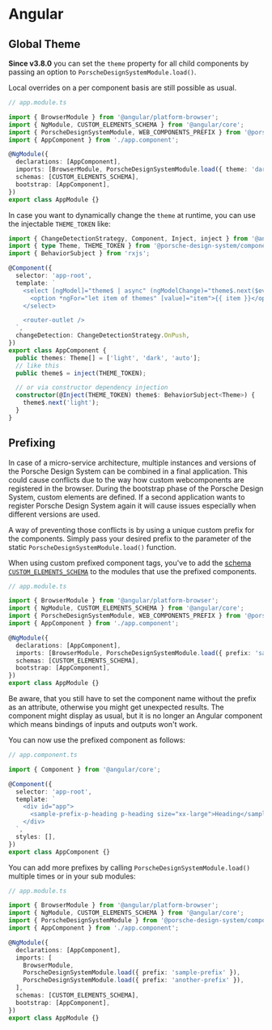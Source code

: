 # Angular

<TableOfContents></TableOfContents>

## Global Theme

**Since v3.8.0** you can set the `theme` property for all child components by passing an option to
`PorscheDesignSystemModule.load()`.

Local overrides on a per component basis are still possible as usual.

```ts
// app.module.ts

import { BrowserModule } from '@angular/platform-browser';
import { NgModule, CUSTOM_ELEMENTS_SCHEMA } from '@angular/core';
import { PorscheDesignSystemModule, WEB_COMPONENTS_PREFIX } from '@porsche-design-system/components-angular';
import { AppComponent } from './app.component';

@NgModule({
  declarations: [AppComponent],
  imports: [BrowserModule, PorscheDesignSystemModule.load({ theme: 'dark' })],
  schemas: [CUSTOM_ELEMENTS_SCHEMA],
  bootstrap: [AppComponent],
})
export class AppModule {}
```

In case you want to dynamically change the `theme` at runtime, you can use the injectable `THEME_TOKEN` like:

```ts
import { ChangeDetectionStrategy, Component, Inject, inject } from '@angular/core';
import { type Theme, THEME_TOKEN } from '@porsche-design-system/components-angular';
import { BehaviorSubject } from 'rxjs';

@Component({
  selector: 'app-root',
  template: `
    <select [ngModel]="theme$ | async" (ngModelChange)="theme$.next($event)">
      <option *ngFor="let item of themes" [value]="item">{{ item }}</option>
    </select>

    <router-outlet />
  `,
  changeDetection: ChangeDetectionStrategy.OnPush,
})
export class AppComponent {
  public themes: Theme[] = ['light', 'dark', 'auto'];
  // like this
  public theme$ = inject(THEME_TOKEN);

  // or via constructor dependency injection
  constructor(@Inject(THEME_TOKEN) theme$: BehaviorSubject<Theme>) {
    theme$.next('light');
  }
}
```

## Prefixing

In case of a micro-service architecture, multiple instances and versions of the Porsche Design System can be combined in
a final application. This could cause conflicts due to the way how custom webcomponents are registered in the browser.
During the bootstrap phase of the Porsche Design System, custom elements are defined. If a second application wants to
register Porsche Design System again it will cause issues especially when different versions are used.

A way of preventing those conflicts is by using a unique custom prefix for the components. Simply pass your desired
prefix to the parameter of the static `PorscheDesignSystemModule.load()` function.

When using custom prefixed component tags, you've to add the
[schema `CUSTOM_ELEMENTS_SCHEMA`](https://angular.io/api/core/CUSTOM_ELEMENTS_SCHEMA) to the modules that use the
prefixed components.

```ts
// app.module.ts

import { BrowserModule } from '@angular/platform-browser';
import { NgModule, CUSTOM_ELEMENTS_SCHEMA } from '@angular/core';
import { PorscheDesignSystemModule, WEB_COMPONENTS_PREFIX } from '@porsche-design-system/components-angular';
import { AppComponent } from './app.component';

@NgModule({
  declarations: [AppComponent],
  imports: [BrowserModule, PorscheDesignSystemModule.load({ prefix: 'sample-prefix' })],
  schemas: [CUSTOM_ELEMENTS_SCHEMA],
  bootstrap: [AppComponent],
})
export class AppModule {}
```

Be aware, that you still have to set the component name without the prefix as an attribute, otherwise you might get
unexpected results. The component might display as usual, but it is no longer an Angular component which means bindings
of inputs and outputs won't work.

You can now use the prefixed component as follows:

```ts
// app.component.ts

import { Component } from '@angular/core';

@Component({
  selector: 'app-root',
  template: `
    <div id="app">
      <sample-prefix-p-heading p-heading size="xx-large">Heading</sample-prefix-p-heading>
    </div>
  `,
  styles: [],
})
export class AppComponent {}
```

You can add more prefixes by calling `PorscheDesignSystemModule.load()` multiple times or in your sub modules:

```ts
// app.module.ts

import { BrowserModule } from '@angular/platform-browser';
import { NgModule, CUSTOM_ELEMENTS_SCHEMA } from '@angular/core';
import { PorscheDesignSystemModule } from '@porsche-design-system/components-angular';
import { AppComponent } from './app.component';

@NgModule({
  declarations: [AppComponent],
  imports: [
    BrowserModule,
    PorscheDesignSystemModule.load({ prefix: 'sample-prefix' }),
    PorscheDesignSystemModule.load({ prefix: 'another-prefix' }),
  ],
  schemas: [CUSTOM_ELEMENTS_SCHEMA],
  bootstrap: [AppComponent],
})
export class AppModule {}
```

<script lang="ts">
import Vue from 'vue';
import Component from 'vue-class-component';

@Component
export default class Code extends Vue {
  item = '{{ item }}'; // to trick interpolation
}
</script>
